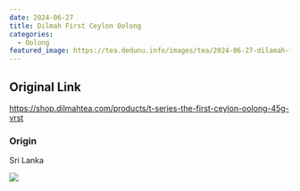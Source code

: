```yaml
---
date: 2024-06-27
title: Dilmah First Ceylon Oolong
categories:
  - Oolong
featured_image: https://tea.dedunu.info/images/tea/2024-06-27-dilamah-first-ceylon-oolong-1.jpeg
---
```


## Original Link

<https://shop.dilmahtea.com/products/t-series-the-first-ceylon-oolong-45g-vrst>

### Origin

Sri Lanka

![](https://tea.dedunu.info/images/tea/2024-06-27-dilamah-first-ceylon-oolong-2.jpeg)
